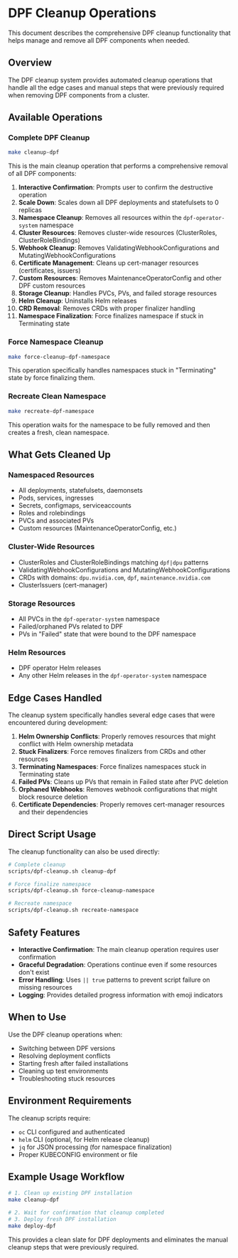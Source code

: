 # DPF Cleanup Operations

This document describes the comprehensive DPF cleanup functionality that helps manage and remove all DPF components when needed.

## Overview

The DPF cleanup system provides automated cleanup operations that handle all the edge cases and manual steps that were previously required when removing DPF components from a cluster.

## Available Operations

### Complete DPF Cleanup

```bash
make cleanup-dpf
```

This is the main cleanup operation that performs a comprehensive removal of all DPF components:

1. **Interactive Confirmation**: Prompts user to confirm the destructive operation
2. **Scale Down**: Scales down all DPF deployments and statefulsets to 0 replicas
3. **Namespace Cleanup**: Removes all resources within the `dpf-operator-system` namespace
4. **Cluster Resources**: Removes cluster-wide resources (ClusterRoles, ClusterRoleBindings)
5. **Webhook Cleanup**: Removes ValidatingWebhookConfigurations and MutatingWebhookConfigurations
6. **Certificate Management**: Cleans up cert-manager resources (certificates, issuers)
7. **Custom Resources**: Removes MaintenanceOperatorConfig and other DPF custom resources
8. **Storage Cleanup**: Handles PVCs, PVs, and failed storage resources
9. **Helm Cleanup**: Uninstalls Helm releases
10. **CRD Removal**: Removes CRDs with proper finalizer handling
11. **Namespace Finalization**: Force finalizes namespace if stuck in Terminating state

### Force Namespace Cleanup

```bash
make force-cleanup-dpf-namespace
```

This operation specifically handles namespaces stuck in "Terminating" state by force finalizing them.

### Recreate Clean Namespace

```bash
make recreate-dpf-namespace
```

This operation waits for the namespace to be fully removed and then creates a fresh, clean namespace.

## What Gets Cleaned Up

### Namespaced Resources
- All deployments, statefulsets, daemonsets
- Pods, services, ingresses
- Secrets, configmaps, serviceaccounts
- Roles and rolebindings
- PVCs and associated PVs
- Custom resources (MaintenanceOperatorConfig, etc.)

### Cluster-Wide Resources
- ClusterRoles and ClusterRoleBindings matching `dpf|dpu` patterns
- ValidatingWebhookConfigurations and MutatingWebhookConfigurations
- CRDs with domains: `dpu.nvidia.com`, `dpf`, `maintenance.nvidia.com`
- ClusterIssuers (cert-manager)

### Storage Resources
- All PVCs in the `dpf-operator-system` namespace
- Failed/orphaned PVs related to DPF
- PVs in "Failed" state that were bound to the DPF namespace

### Helm Resources
- DPF operator Helm releases
- Any other Helm releases in the `dpf-operator-system` namespace

## Edge Cases Handled

The cleanup system specifically handles several edge cases that were encountered during development:

1. **Helm Ownership Conflicts**: Properly removes resources that might conflict with Helm ownership metadata
2. **Stuck Finalizers**: Force removes finalizers from CRDs and other resources
3. **Terminating Namespaces**: Force finalizes namespaces stuck in Terminating state
4. **Failed PVs**: Cleans up PVs that remain in Failed state after PVC deletion
5. **Orphaned Webhooks**: Removes webhook configurations that might block resource deletion
6. **Certificate Dependencies**: Properly removes cert-manager resources and their dependencies

## Direct Script Usage

The cleanup functionality can also be used directly:

```bash
# Complete cleanup
scripts/dpf-cleanup.sh cleanup-dpf

# Force finalize namespace
scripts/dpf-cleanup.sh force-cleanup-namespace

# Recreate namespace
scripts/dpf-cleanup.sh recreate-namespace
```

## Safety Features

- **Interactive Confirmation**: The main cleanup operation requires user confirmation
- **Graceful Degradation**: Operations continue even if some resources don't exist
- **Error Handling**: Uses `|| true` patterns to prevent script failure on missing resources
- **Logging**: Provides detailed progress information with emoji indicators

## When to Use

Use the DPF cleanup operations when:

- Switching between DPF versions
- Resolving deployment conflicts
- Starting fresh after failed installations
- Cleaning up test environments
- Troubleshooting stuck resources

## Environment Requirements

The cleanup scripts require:
- `oc` CLI configured and authenticated
- `helm` CLI (optional, for Helm release cleanup)
- `jq` for JSON processing (for namespace finalization)
- Proper KUBECONFIG environment or file

## Example Usage Workflow

```bash
# 1. Clean up existing DPF installation
make cleanup-dpf

# 2. Wait for confirmation that cleanup completed
# 3. Deploy fresh DPF installation
make deploy-dpf
```

This provides a clean slate for DPF deployments and eliminates the manual cleanup steps that were previously required. 